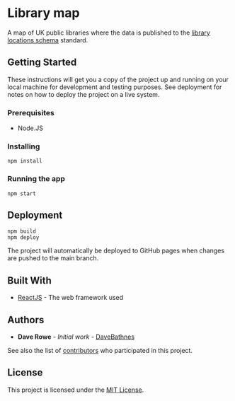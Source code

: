 # Library map

A map of UK public libraries where the data is published to the [library locations schema](https://schema.librarydata.uk/libraries) standard.

## Getting Started

These instructions will get you a copy of the project up and running on your local machine for development and testing purposes. See deployment for notes on how to deploy the project on a live system.

### Prerequisites

- Node.JS

### Installing

```console
npm install
```

### Running the app

```console
npm start
```

## Deployment

```console
npm build
npm deploy
```

The project will automatically be deployed to GitHub pages when changes are pushed to the main branch.

## Built With

- [ReactJS](https://reactjs.org/) - The web framework used

## Authors

- **Dave Rowe** - _Initial work_ - [DaveBathnes](https://github.com/DaveBathnes)

See also the list of [contributors](https://github.com/librarieshacked/librarymap/contributors) who participated in this project.

## License

This project is licensed under the [MIT License](LICENSE).
